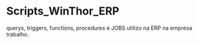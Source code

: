 # Scripts_WinThor_ERP
querys, triggers, functions, procedures e JOBS utilizo na ERP na empresa trabalho.
